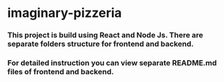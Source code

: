 # imaginary-pizzeria

### This project is build using React and Node Js. There are separate folders structure for frontend and backend.
### For detailed instruction you can view separate README.md files of frontend and backend. 
